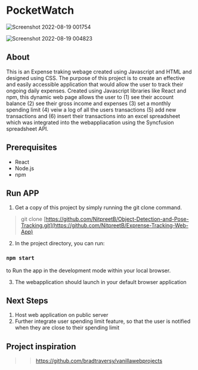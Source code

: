 # PocketWatch

![Screenshot 2022-08-19 001754](https://user-images.githubusercontent.com/65519637/188968622-aeab23af-89f3-4fd0-9dd9-20386f195b9a.jpg)

![Screenshot 2022-08-19 004823](https://user-images.githubusercontent.com/65519637/188968476-555e6ab8-fcde-4e64-b7ad-01adb70f159e.jpg)


## About 

This is an Expense traking webage created using Javascript and HTML and designed using CSS. The purpose of this project is to create an effective and easily accessible 
application that would allow the user to track their ongoing daily expenses. Created using Javascript libraries like React and npm, this dynamic web page allows the user to (1) see their account balance (2) see their gross income and expenses (3) set a monthly spending limit (4) veiw a log of all the users transactions (5) add new transactions and (6) insert their transactions into an excel spreadsheet which was integrated into the webappliacation using the Syncfusion spreadsheet API.

## Prerequisites
- React 
- Node.js 
- npm



## Run APP 


 1. Get a copy of this project by simply running the git clone command.

> git clone [https://github.com/NitpreetB/Object-Detection-and-Pose-Tracking.git](https://github.com/NitpreetB/Exprense-Tracking-Web-App)

2. In the project directory, you can run:

### `npm start`

to Run the app in the development mode within your local browser.

3. The webapplication should launch in your default browser application


## Next Steps

1. Host web application on public server 
2. Further integrate user spending limit feature, so that the user is notified when they are close to their spending limit


## Project inspiration
>> https://github.com/bradtraversy/vanillawebprojects
